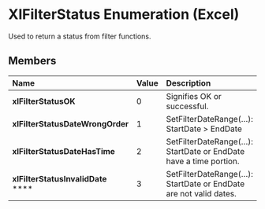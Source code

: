 
# XlFilterStatus Enumeration (Excel)

Used to return a status from filter functions.


## Members



|**Name**|**Value**|**Description**|
|:-----|:-----|:-----|
| **xlFilterStatusOK**|0|Signifies OK or successful.|
| **xlFilterStatusDateWrongOrder**|1|SetFilterDateRange(…): StartDate > EndDate|
| **xlFilterStatusDateHasTime**|2|SetFilterDateRange(…): StartDate or EndDate have a time portion.|
| **xlFilterStatusInvalidDate** ****|3|SetFilterDateRange(…): StartDate or EndDate are not valid dates.|
